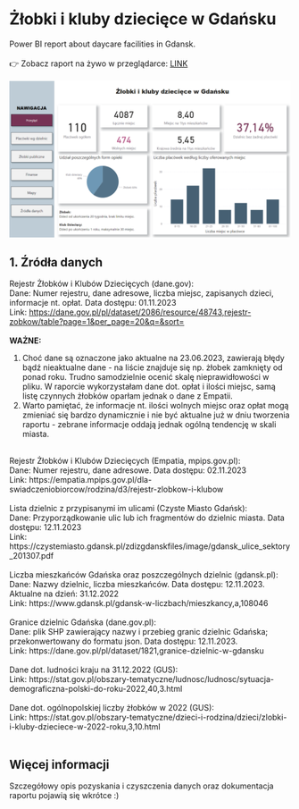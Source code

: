# Żłobki i kluby dziecięce w Gdańsku
Power BI report about daycare facilities in Gdansk.
<br><br>
:point_right: Zobacz raport na żywo w przeglądarce: 
<a href="https://app.powerbi.com/view?r=eyJrIjoiN2E1OWQ0N2EtNzFkNC00NTc0LTk4NjgtNWY5Y2I0NzRjOTM2IiwidCI6Ijk3NmI5Y2IwLWJiYjctNDg2NC04NjAwLTE1NTk4MzA5YjY3YiJ9">LINK</a>
<br><br>
<img src="https://raw.githubusercontent.com/jusjag/ZlobkiGdansk/main/ZlobkiGdansk_raport.png">

## 1. Źródła danych
Rejestr Żłobków i Klubów Dziecięcych (dane.gov):<br>
Dane: Numer rejestru, dane adresowe, liczba miejsc, zapisanych dzieci, informacje nt. opłat. Data dostępu: 01.11.2023<br>
Link: https://dane.gov.pl/pl/dataset/2086/resource/48743,rejestr-zobkow/table?page=1&per_page=20&q=&sort=<br><br>
<b>WAŻNE: </b><br>
1. Choć dane są oznaczone jako aktualne na 23.06.2023, zawierają błędy bądź nieaktualne dane - na liście znajduje się np. żłobek zamknięty od ponad roku. Trudno samodzielnie ocenić skalę nieprawidłowości w pliku. W raporcie wykorzystałam dane dot. opłat i ilości miejsc, samą listę czynnych żłobków oparłam jednak o dane z Empatii.<br>
2. Warto pamiętać, że informacje nt. ilości wolnych miejsc oraz opłat mogą zmieniać się bardzo dynamicznie i nie być aktualne już w dniu tworzenia raportu - zebrane informacje oddają jednak ogólną tendencję w skali miasta.<br>
<br>
Rejestr Żłobków i Klubów Dziecięcych (Empatia, mpips.gov.pl):<br>
Dane: Numer rejestru, dane adresowe. Data dostępu: 02.11.2023<br>
Link: https://empatia.mpips.gov.pl/dla-swiadczeniobiorcow/rodzina/d3/rejestr-zlobkow-i-klubow﻿<br>
<br>
Lista dzielnic z przypisanymi im ulicami (Czyste Miasto Gdańsk):<br>
Dane: Przyporządkowanie ulic lub ich fragmentów do dzielnic miasta. Data dostępu: 12.11.2023<br>
Link: https://czystemiasto.gdansk.pl/zdizgdanskfiles/image/gdansk_ulice_sektory_201307.pdf <br>
<br>
Liczba mieszkańców Gdańska oraz poszczególnych dzielnic (gdansk.pl):<br>
Dane: Nazwy dzielnic, liczba mieszkańców. Data dostępu: 12.11.2023. Aktualne na dzień: 31.12.2022<br>
Link: https://www.gdansk.pl/gdansk-w-liczbach/mieszkancy,a,108046 <br>
<br>
Granice dzielnic Gdańska (dane.gov.pl):<br>
Dane: plik SHP zawierający nazwy i przebieg granic dzielnic Gdańska; przekonwertowany do formatu json. Data dostępu: 12.11.2023.<br>
Link: https://dane.gov.pl/pl/dataset/1821,granice-dzielnic-w-gdansku<br>
<br>
Dane dot. ludności kraju na 31.12.2022 (GUS):<br>
Link: https://stat.gov.pl/obszary-tematyczne/ludnosc/ludnosc/sytuacja-demograficzna-polski-do-roku-2022,40,3.html<br>
<br>
Dane dot. ogólnopolskiej liczby żłobków w 2022 (GUS):<br>
Link: https://stat.gov.pl/obszary-tematyczne/dzieci-i-rodzina/dzieci/zlobki-i-kluby-dzieciece-w-2022-roku,3,10.html<br>
<br>

## Więcej informacji
Szczegółowy opis pozyskania i czyszczenia danych oraz dokumentacja raportu pojawią się wkrótce :)
